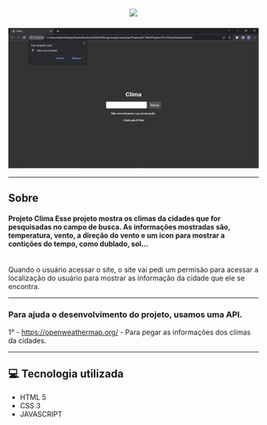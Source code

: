 <h2 align="center"> 
  <img src="https://user-images.githubusercontent.com/94250152/141869749-5ad0ea53-0545-4295-a562-aca1a5e3c19a.png">
</h2>

<img src="img-readme.png">

---
## Sobre
#### **Projeto Clima** Esse projeto mostra os climas da cidades que for pesquisadas no campo de busca. As informações mostradas são, temperatura, vento, a direção do vento e um icon para mostrar a contições do tempo, como dublado, sol...
<br/>
Quando o usuário acessar o site, o site vai pedi um permisão para acessar a localização do usuário para mostrar as informação da cidade que ele se encontra.

 ---
### Para ajuda o desenvolvimento do projeto, usamos uma API.

1° - https://openweathermap.org/ - Para pegar as informações dos climas da cidades.

 ---
## 💻 Tecnologia utilizada
 * HTML 5 
 * CSS 3
 * JAVASCRIPT